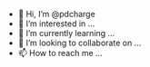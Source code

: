 - 👋 Hi, I’m @pdcharge
- 👀 I’m interested in ...
- 🌱 I’m currently learning ...
- 💞️ I’m looking to collaborate on ...
- 📫 How to reach me ...

<!---
pdcharge/pdcharge is a ✨ special ✨ repository because its `README.md` (this file) appears on your GitHub profile.
You can click the Preview link to take a look at your changes.
--->
